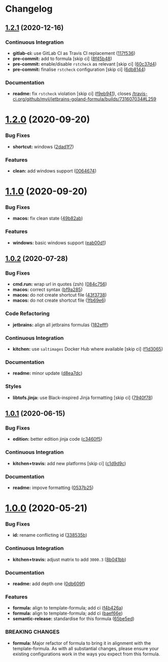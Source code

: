# Changelog

## [1.2.1](https://github.com/saltstack-formulas/jetbrains-goland-formula/compare/v1.2.0...v1.2.1) (2020-12-16)


### Continuous Integration

* **gitlab-ci:** use GitLab CI as Travis CI replacement ([117f536](https://github.com/saltstack-formulas/jetbrains-goland-formula/commit/117f5366075978e85c186760b9ac0a8a9d55b11b))
* **pre-commit:** add to formula [skip ci] ([8f45b48](https://github.com/saltstack-formulas/jetbrains-goland-formula/commit/8f45b4893ff1f9d3061c6c8800cbe3670e1f0ee6))
* **pre-commit:** enable/disable `rstcheck` as relevant [skip ci] ([60c37d4](https://github.com/saltstack-formulas/jetbrains-goland-formula/commit/60c37d4a4313d46e5c899ebb15ddd6c4c97a4ab0))
* **pre-commit:** finalise `rstcheck` configuration [skip ci] ([6db8144](https://github.com/saltstack-formulas/jetbrains-goland-formula/commit/6db814479e39a9cc31efc74329ce0dff7b1a4576))


### Documentation

* **readme:** fix `rstcheck` violation [skip ci] ([f9eb941](https://github.com/saltstack-formulas/jetbrains-goland-formula/commit/f9eb941c401291866f1b41bb9182957a4799663c)), closes [/travis-ci.org/github/myii/jetbrains-goland-formula/builds/731607034#L259](https://github.com//travis-ci.org/github/myii/jetbrains-goland-formula/builds/731607034/issues/L259)

# [1.2.0](https://github.com/saltstack-formulas/jetbrains-goland-formula/compare/v1.1.0...v1.2.0) (2020-09-20)


### Bug Fixes

* **shortcut:** windows ([2dad1f7](https://github.com/saltstack-formulas/jetbrains-goland-formula/commit/2dad1f73bbb83686bb2289ea5bf1b5313856a357))


### Features

* **clean:** add windows support ([0064674](https://github.com/saltstack-formulas/jetbrains-goland-formula/commit/0064674131519557be1863793167f0a518ce6710))

# [1.1.0](https://github.com/saltstack-formulas/jetbrains-goland-formula/compare/v1.0.2...v1.1.0) (2020-09-20)


### Bug Fixes

* **macos:** fix clean state ([49b82ab](https://github.com/saltstack-formulas/jetbrains-goland-formula/commit/49b82ab725e988f1a70daae2097977512f053185))


### Features

* **windows:** basic windows support ([eab00d1](https://github.com/saltstack-formulas/jetbrains-goland-formula/commit/eab00d112f4699d69109139a39e22928aee4445b))

## [1.0.2](https://github.com/saltstack-formulas/jetbrains-goland-formula/compare/v1.0.1...v1.0.2) (2020-07-28)


### Bug Fixes

* **cmd.run:** wrap url in quotes (zsh) ([084c756](https://github.com/saltstack-formulas/jetbrains-goland-formula/commit/084c7561591034cecd2b9d2ee915a32f389f7719))
* **macos:** correct syntax ([bf9a285](https://github.com/saltstack-formulas/jetbrains-goland-formula/commit/bf9a2853242ad485c7c9833949c904a68895658c))
* **macos:** do not create shortcut file ([43f3738](https://github.com/saltstack-formulas/jetbrains-goland-formula/commit/43f373872ab5172cd73cf7889f578aa6f1d71e78))
* **macos:** do not create shortcut file ([1fb69e6](https://github.com/saltstack-formulas/jetbrains-goland-formula/commit/1fb69e6cc69d1ac2ad4b61b4700092d751ad0760))


### Code Refactoring

* **jetbrains:** align all jetbrains formulas ([182efff](https://github.com/saltstack-formulas/jetbrains-goland-formula/commit/182efff92cc48c7fe4919c01ef66ab3fe67ae9d7))


### Continuous Integration

* **kitchen:** use `saltimages` Docker Hub where available [skip ci] ([f1d3065](https://github.com/saltstack-formulas/jetbrains-goland-formula/commit/f1d30658861c3e641bc3647e57949983c9fefd99))


### Documentation

* **readme:** minor update ([d8ea7dc](https://github.com/saltstack-formulas/jetbrains-goland-formula/commit/d8ea7dc0b4ec55eb4aa7d457a2b00ae4dd203b53))


### Styles

* **libtofs.jinja:** use Black-inspired Jinja formatting [skip ci] ([7940f78](https://github.com/saltstack-formulas/jetbrains-goland-formula/commit/7940f78262847d61e9033df39ff3223a5842384d))

## [1.0.1](https://github.com/saltstack-formulas/jetbrains-goland-formula/compare/v1.0.0...v1.0.1) (2020-06-15)


### Bug Fixes

* **edition:** better edition jinja code ([c3460f5](https://github.com/saltstack-formulas/jetbrains-goland-formula/commit/c3460f5be980a9944a858e0e6a4f318d999899f6))


### Continuous Integration

* **kitchen+travis:** add new platforms [skip ci] ([c1d9d9c](https://github.com/saltstack-formulas/jetbrains-goland-formula/commit/c1d9d9ca3286ff2dea889aa0f70ccce9293c5da5))


### Documentation

* **readme:** impove formatting ([0537b25](https://github.com/saltstack-formulas/jetbrains-goland-formula/commit/0537b252503479f46a51267660f46a0c94dba680))

# [1.0.0](https://github.com/saltstack-formulas/jetbrains-goland-formula/compare/v0.2.0...v1.0.0) (2020-05-21)


### Bug Fixes

* **id:** rename conflicting id ([338535b](https://github.com/saltstack-formulas/jetbrains-goland-formula/commit/338535b45b2d7d36c03994d14b998533826c8b58))


### Continuous Integration

* **kitchen+travis:** adjust matrix to add `3000.3` ([8b041bb](https://github.com/saltstack-formulas/jetbrains-goland-formula/commit/8b041bb3d93931f6f1b7939b4ff108faa0c34632))


### Documentation

* **readme:** add depth one ([0db609f](https://github.com/saltstack-formulas/jetbrains-goland-formula/commit/0db609f9dcf929a918f5e3a7d30f7fbc73f11dca))


### Features

* **formula:** align to template-formula; add ci ([f4b426a](https://github.com/saltstack-formulas/jetbrains-goland-formula/commit/f4b426a0fae52e7485f0628102701548426f96b2))
* **formula:** align to template-formula; add ci ([baef66e](https://github.com/saltstack-formulas/jetbrains-goland-formula/commit/baef66e1c1087db5193afc92f67d79816b77a20e))
* **semantic-release:** standardise for this formula ([65be5ed](https://github.com/saltstack-formulas/jetbrains-goland-formula/commit/65be5ed11a847b87f14ec7a8ee3da4dc36649f5d))


### BREAKING CHANGES

* **formula:** Major refactor of formula to bring it in alignment with the
template-formula. As with all substantial changes, please ensure your
existing configurations work in the ways you expect from this formula.
